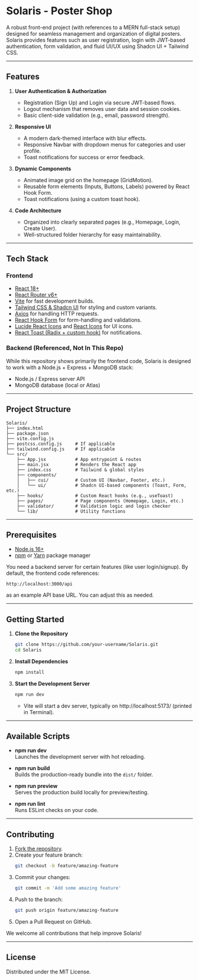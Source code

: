 # Solaris - Poster Shop

A robust front-end project (with references to a MERN full-stack setup) designed for seamless management and organization of digital posters. Solaris provides features such as user registration, login with JWT-based authentication, form validation, and fluid UI/UX using Shadcn UI + Tailwind CSS.

---

## Features

1. **User Authentication & Authorization**
   - Registration (Sign Up) and Login via secure JWT-based flows.
   - Logout mechanism that removes user data and session cookies.
   - Basic client-side validation (e.g., email, password strength).

2. **Responsive UI**
   - A modern dark-themed interface with blur effects.
   - Responsive Navbar with dropdown menus for categories and user profile.
   - Toast notifications for success or error feedback.

3. **Dynamic Components**
   - Animated image grid on the homepage (GridMotion).
   - Reusable form elements (Inputs, Buttons, Labels) powered by React Hook Form.
   - Toast notifications (using a custom toast hook).

4. **Code Architecture**
   - Organized into clearly separated pages (e.g., Homepage, Login, Create User).
   - Well-structured folder hierarchy for easy maintainability.

---

## Tech Stack

### Frontend
- [React 18+](https://reactjs.org/)  
- [React Router v6+](https://reactrouter.com/)
- [Vite](https://vitejs.dev/) for fast development builds.
- [Tailwind CSS & Shadcn UI](https://tailwindcss.com/) for styling and custom variants.
- [Axios](https://axios-http.com/) for handling HTTP requests.
- [React Hook Form](https://react-hook-form.com/) for form-handling and validations.
- [Lucide React Icons](https://lucide.dev/) and [React Icons](https://react-icons.github.io/react-icons) for UI icons.
- [React Toast (Radix + custom hook)](https://www.radix-ui.com/docs/primitives/components/toast) for notifications.

### Backend (Referenced, Not In This Repo)
While this repository shows primarily the frontend code, Solaris is designed to work with a Node.js + Express + MongoDB stack:
- Node.js / Express server API
- MongoDB database (local or Atlas)

---

## Project Structure

```
Solaris/
├── index.html
├── package.json
├── vite.config.js
├── postcss.config.js     # If applicable
├── tailwind.config.js    # If applicable
└── src/
    ├── App.jsx           # App entrypoint & routes
    ├── main.jsx          # Renders the React app
    ├── index.css         # Tailwind & global styles
    ├── components/
    │   ├── cui/          # Custom UI (Navbar, Footer, etc.)
    │   └── ui/           # Shadcn UI-based components (Toast, Form, etc.)
    ├── hooks/            # Custom React hooks (e.g., useToast)
    ├── pages/            # Page components (Homepage, Login, etc.)
    ├── validator/        # Validation logic and login checker
    └── lib/              # Utility functions
```

---

## Prerequisites

- [Node.js 16+](https://nodejs.org/)
- [npm](https://www.npmjs.com/) or [Yarn](https://yarnpkg.com/) package manager

You need a backend server for certain features (like user login/signup). By default, the frontend code references:
```
http://localhost:3000/api
```
as an example API base URL. You can adjust this as needed.

---

## Getting Started

1. **Clone the Repository**  
   ```bash
   git clone https://github.com/your-username/Solaris.git
   cd Solaris
   ```

2. **Install Dependencies**  
   ```bash
   npm install
   ```

3. **Start the Development Server**  
   ```bash
   npm run dev
   ```
   - Vite will start a dev server, typically on http://localhost:5173/ (printed in Terminal).

---

## Available Scripts

- **npm run dev**  
  Launches the development server with hot reloading.

- **npm run build**  
  Builds the production-ready bundle into the `dist/` folder.

- **npm run preview**  
  Serves the production build locally for preview/testing.  

- **npm run lint**  
  Runs ESLint checks on your code.

---


## Contributing

1. [Fork the repository](https://docs.github.com/en/github/getting-started-with-github/fork-a-repo).  
2. Create your feature branch:  
   ```bash
   git checkout -b feature/amazing-feature
   ```
3. Commit your changes:  
   ```bash
   git commit -m 'Add some amazing feature'
   ```
4. Push to the branch:  
   ```bash
   git push origin feature/amazing-feature
   ```
5. Open a Pull Request on GitHub.

We welcome all contributions that help improve Solaris!

---

## License

Distributed under the MIT License.
